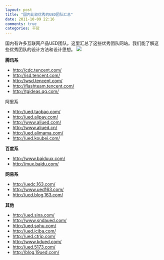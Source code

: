 ```yaml
---
layout: post
title: "国内比较优秀的UED团队汇总"
date: 2011-10-09 22:16
comments: true
categories: 干货
---
```


国内有许多互联网产品UED团队。这里汇总了这些优秀团队网站。我们能了解这些优秀团队的设计方法和设计思想。 ![](http://web.cndesign.com/upload/works/20110811_CF0C1634486527582812500.png)

**腾讯系**

- <http://cdc.tencent.com/>
- <http://isd.tencent.com/>
- <http://wsd.tencent.com/>
- <http://flashteam.tencent.com/>
- <http://tgideas.qq.com/>

阿里系

- <http://ued.taobao.com/>
- <http://ued.alipay.com/>
- <http://www.aliued.com/>
- <http://www.aliued.cn/>
- <http://ued.alimama.com/>
- <http://ued.koubei.com/>

**百度系**

- <http://www.baiduux.com/>
- <http://mux.baidu.com/>

**网易系**

- <http://uedc.163.com/>
- <http://www.ued163.com/>
- <http://ucd.blog.163.com/>

**其他**

- <http://ued.sina.com/>
- <http://www.sndaued.com/>
- <http://ued.sohu.com/>
- <http://ued.iciba.com/>
- <http://ued.ctrip.com/>
- <http://www.kdued.com/>
- <http://ued.5173.com/>
- <http://blog.19ued.com/>